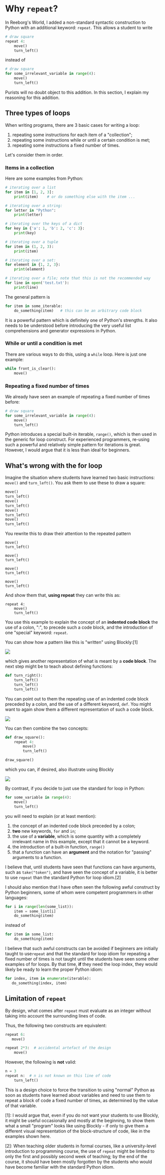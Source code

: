 # Why `repeat`?

In Reeborg's World, I added a non-standard syntactic construction to Python with an additional keyword: `repeat`. This allows a student to write

```py
# draw square
repeat 4:
    move()
    turn_left()
```

instead of

```py
# draw square
for some_irrelevant_variable in range(4):
    move()
    turn_left()
```

Purists will no doubt object to this addition.  In this section, I explain my reasoning for this addition.

## Three types of loops

When writing programs, there are 3 basic cases for writing a loop:

1. repeating some instructions for each item of a "collection";
2. repeating some instructions while or until a certain condition is met;
3. repeating some instructions a fixed number of times.

Let's consider them in order.

### Items in a collection

Here are some examples from Python:

```py
# iterating over a list
for item in [1, 2, 3]:
    print(item)    # or do something else with the item ...

# iterating over a string:
for letter in "Python":
    print(letter)

# iterating over the keys of a dict
for key in {'a': 1, 'b': 2, 'c': 3}:
    print(key)

# iterating over a tuple
for item in (1, 2, 3):
    print(item)

# iterating over a set:
for element in {1, 2, 3}:
    print(element)

# iterating over a file; note that this is not the recommended way
for line in open('test.txt'):
    print(line)
```

The general pattern is

```py
for item in some_iterable:
    do_something(item)   # this can be an arbitrary code block
```

It is a powerful pattern which is definitely one of Python's strengths. It also needs to be understood before introducing the very useful list comprehensions and generator expressions in Python.

### While or until a condition is met

There are various ways to do this, using a `while` loop.  Here is just one example:

```py
while front_is_clear():
    move()
```

### Repeating a fixed number of times

We already have seen an example of repeating a fixed number of times before:

```py
# draw square
for some_irrelevant_variable in range(4):
    move()
    turn_left()
```

Python introduces a special built-in iterable, `range()`, which is then used in the generic for loop construct.  For experienced programmers, re-using such a powerful and relatively simple pattern for iterations is great.  However, I would argue that it is less than ideal for beginners.

## What's wrong with the for loop

Imagine the situation where students have learned two basic instructions: `move()` and `turn_left()`. You ask them to use these to draw a square:

```py
move()
turn_left()
move()
turn_left()
move()
turn_left()
move()
turn_left()
```

You rewrite this to draw their attention to the repeated pattern

```
move()
turn_left()

move()
turn_left()

move()
turn_left()

move()
turn_left()
```

And show them that, **using repeat** they can write this as:

```
repeat 4:
    move()
    turn_left()
```

You use this example to explain the concept of an **indented code block** the use of a colon, ":", to precede such a code block, and the introduction of one "special" keyword: `repeat`.

You can show how a pattern like this is "written" using Blockly:[1]

![](/images/repeat_blockly.png)

which gives another representation of what is meant by a **code block**. The next step might be to teach about defining functions:

```py
def turn_right():
    turn_left()
    turn_left()
    turn_left()
```

You can point out to them the repeating use of an indented code block preceded by a colon, and the use of a different keyword, `def`.  You might want to again show them a different representation of such a code block.

![](../images/turn_right_blockly.png)

You can then combine the two concepts:

```py
def draw_square():
    repeat 4:
        move()
        turn_left()

draw_square()
```

which you can, if desired, also illustrate using Blockly

![](../images/blockly_example_python.png)

By contrast, if you decide to just use the standard for loop in Python:

```py
for some_variable in range(4):
    move()
    turn_left()
```

you will need to explain \(or at least mention\):

1. the concept of an indented code block preceded by a colon;
2. **two** new keywords, `for` and `in`;
3. the use of a **variable**, which is some quantity with a completely irrelevant name in this example, except that it cannot be a keyword.
4. the introduction of a built-in function, `range()`
5. that a function can have an **argument** and the notation for "passing" arguments to a function.

I believe that, until students have seen that functions can have arguments, such as `take("token")`, and have seen the concept of a variable, it is better to use `repeat` than the standard Python for loop idiom.[2]

I should also mention that I have often seen the following awful construct by Python beginners, some of whom were competent programmers in other languages:

```py
for i in range(len(some_list)):
    item = some_list[i]
    do_something(item)
```

instead of

```py
for item in some_list:
    do_something(item)
```

I believe that such awful constructs can be avoided if beginners are initially taught to use`repeat` and that the standard for loop idiom for repeating a fixed number of times is not taught until the students have seen some other examples of for loops. By that time, **if** they need the loop index, they would likely be ready to learn the proper Python idiom:

```py
for index, item in enumerate(iterable):
   do_something(index, item)
```

## Limitation of `repeat`

By design, what comes after `repeat` must evaluate as an integer without taking into account the surrounding lines of code.

Thus, the following two constructs are equivalent:

```py
repeat 6:
   move()

repeat 2*3:  # accidental artefact of the design
    move()
```

However, the following is **not** valid:

```py
n = 3
repeat n:  # n is not known on this line of code
    turn_left()
```

This is a design choice to force the transition to using "normal" Python as soon as students have learned about variables and need to use them to repeat a block of code a fixed number of times, as determined by the value of that variable.

[1]: I would argue that, even if you do not want your students to use Blockly, it might be useful occasionally and mostly at the beginning, to show them what a small "program" looks like using Blockly - if only to give them a different visual representation of the block-structure of code, like in the examples shown here.

[2]: When teaching older students in formal courses, like a university-level introduction to programming course, the use of `repeat` might be limited to only the first and possibly second week of teaching; by the end of the course, it should have been mostly forgotten by the students who would have become familiar with the standard Python idiom.

